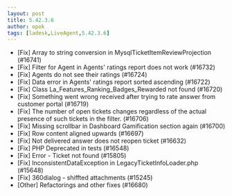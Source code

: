 ```yaml
---
layout: post
title: 5.42.3.6
author: opok
tags: [ladesk,LiveAgent,5.42.3.6]
---
```

- [Fix] Array to string conversion in MysqlTicketItemReviewProjection (#16741)
- [Fix] Filter for Agent in Agents' ratings report does not work (#16732)
- [Fix] Agents do not see their ratings (#16724)
- [Fix] Data error in Agents' ratings report sorted ascending (#16722)
- [Fix] Class La_Features_Ranking_Badges_Rewarded not found (#16720)
- [Fix] Something went wrong received after trying to rate answer from customer portal (#16719)
- [Fix] The number of open tickets changes regardless of the actual presence of such tickets in the filter. (#16706)
- [Fix] Missing scrollbar in Dashboard Gamification section again (#16700)
- [Fix] Row content aligned upwards (#16697)
- [Fix] Not delivered answer does not reopen ticket (#16632)
- [Fix] PHP Deprecated in tests (#16548)
- [Fix] Error - Ticket not found (#15805)
- [Fix] InconsistentDataException in LegacyTicketInfoLoader.php (#15648)
- [Fix] 360dialog - shiffted attachments (#15245)
- [Other] Refactorings and other fixes (#16680)